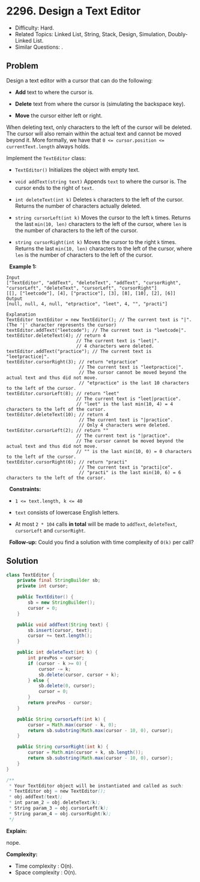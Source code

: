 # 2296. Design a Text Editor

- Difficulty: Hard.
- Related Topics: Linked List, String, Stack, Design, Simulation, Doubly-Linked List.
- Similar Questions: .

## Problem

Design a text editor with a cursor that can do the following:


	
- **Add** text to where the cursor is.
	
- **Delete** text from where the cursor is (simulating the backspace key).
	
- **Move** the cursor either left or right.


When deleting text, only characters to the left of the cursor will be deleted. The cursor will also remain within the actual text and cannot be moved beyond it. More formally, we have that ```0 <= cursor.position <= currentText.length``` always holds.

Implement the ```TextEditor``` class:


	
- ```TextEditor()``` Initializes the object with empty text.
	
- ```void addText(string text)``` Appends ```text``` to where the cursor is. The cursor ends to the right of ```text```.
	
- ```int deleteText(int k)``` Deletes ```k``` characters to the left of the cursor. Returns the number of characters actually deleted.
	
- ```string cursorLeft(int k)``` Moves the cursor to the left ```k``` times. Returns the last ```min(10, len)``` characters to the left of the cursor, where ```len``` is the number of characters to the left of the cursor.
	
- ```string cursorRight(int k)``` Moves the cursor to the right ```k``` times. Returns the last ```min(10, len)``` characters to the left of the cursor, where ```len``` is the number of characters to the left of the cursor.


 
**Example 1:**

```
Input
["TextEditor", "addText", "deleteText", "addText", "cursorRight", "cursorLeft", "deleteText", "cursorLeft", "cursorRight"]
[[], ["leetcode"], [4], ["practice"], [3], [8], [10], [2], [6]]
Output
[null, null, 4, null, "etpractice", "leet", 4, "", "practi"]

Explanation
TextEditor textEditor = new TextEditor(); // The current text is "|". (The '|' character represents the cursor)
textEditor.addText("leetcode"); // The current text is "leetcode|".
textEditor.deleteText(4); // return 4
                          // The current text is "leet|". 
                          // 4 characters were deleted.
textEditor.addText("practice"); // The current text is "leetpractice|". 
textEditor.cursorRight(3); // return "etpractice"
                           // The current text is "leetpractice|". 
                           // The cursor cannot be moved beyond the actual text and thus did not move.
                           // "etpractice" is the last 10 characters to the left of the cursor.
textEditor.cursorLeft(8); // return "leet"
                          // The current text is "leet|practice".
                          // "leet" is the last min(10, 4) = 4 characters to the left of the cursor.
textEditor.deleteText(10); // return 4
                           // The current text is "|practice".
                           // Only 4 characters were deleted.
textEditor.cursorLeft(2); // return ""
                          // The current text is "|practice".
                          // The cursor cannot be moved beyond the actual text and thus did not move. 
                          // "" is the last min(10, 0) = 0 characters to the left of the cursor.
textEditor.cursorRight(6); // return "practi"
                           // The current text is "practi|ce".
                           // "practi" is the last min(10, 6) = 6 characters to the left of the cursor.
```

 
**Constraints:**


	
- ```1 <= text.length, k <= 40```
	
- ```text``` consists of lowercase English letters.
	
- At most ```2 * 104``` calls **in total** will be made to ```addText```, ```deleteText```, ```cursorLeft``` and ```cursorRight```.


 
**Follow-up:** Could you find a solution with time complexity of ```O(k)``` per call?


## Solution

```java
class TextEditor {
    private final StringBuilder sb;
    private int cursor;

    public TextEditor() {
        sb = new StringBuilder();
        cursor = 0;
    }

    public void addText(String text) {
        sb.insert(cursor, text);
        cursor += text.length();
    }

    public int deleteText(int k) {
        int prevPos = cursor;
        if (cursor - k >= 0) {
            cursor -= k;
            sb.delete(cursor, cursor + k);
        } else {
            sb.delete(0, cursor);
            cursor = 0;
        }
        return prevPos - cursor;
    }

    public String cursorLeft(int k) {
        cursor = Math.max(cursor - k, 0);
        return sb.substring(Math.max(cursor - 10, 0), cursor);
    }

    public String cursorRight(int k) {
        cursor = Math.min(cursor + k, sb.length());
        return sb.substring(Math.max(cursor - 10, 0), cursor);
    }
}

/**
 * Your TextEditor object will be instantiated and called as such:
 * TextEditor obj = new TextEditor();
 * obj.addText(text);
 * int param_2 = obj.deleteText(k);
 * String param_3 = obj.cursorLeft(k);
 * String param_4 = obj.cursorRight(k);
 */
```

**Explain:**

nope.

**Complexity:**

* Time complexity : O(n).
* Space complexity : O(n).
